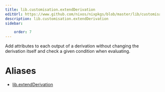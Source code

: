 ```yaml
---
title: lib.customisation.extendDerivation
editUrl: https://www.github.com/nixos/nixpkgs/blob/master/lib/customisation.nix#L203C22
description: lib.customisation.extendDerivation
sidebar:

    order: 7
---
```


Add attributes to each output of a derivation without changing
the derivation itself and check a given condition when evaluating.


# Aliases

- [lib.extendDerivation](./reference/lib/lib-extendDerivation)


